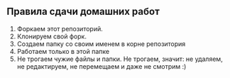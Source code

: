 ## Правила сдачи домашних работ

1. Форкаем этот репозиторий.
2. Клонируем свой форк.
3. Создаем папку со своим именем в корне репозитория
4. Работаем только в этой папке
5. Не трогаем чужие файлы и папки. Не трогаем, значит: не удаляем, не редактируем, не перемещаем и даже не смотрим :)